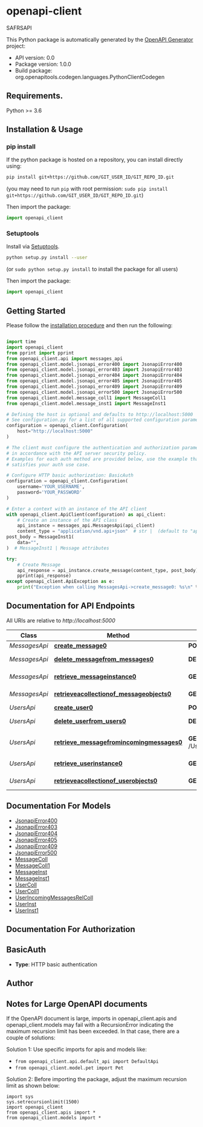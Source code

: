 # openapi-client
SAFRSAPI

This Python package is automatically generated by the [OpenAPI Generator](https://openapi-generator.tech) project:

- API version: 0.0
- Package version: 1.0.0
- Build package: org.openapitools.codegen.languages.PythonClientCodegen

## Requirements.

Python >= 3.6

## Installation & Usage
### pip install

If the python package is hosted on a repository, you can install directly using:

```sh
pip install git+https://github.com/GIT_USER_ID/GIT_REPO_ID.git
```
(you may need to run `pip` with root permission: `sudo pip install git+https://github.com/GIT_USER_ID/GIT_REPO_ID.git`)

Then import the package:
```python
import openapi_client
```

### Setuptools

Install via [Setuptools](http://pypi.python.org/pypi/setuptools).

```sh
python setup.py install --user
```
(or `sudo python setup.py install` to install the package for all users)

Then import the package:
```python
import openapi_client
```

## Getting Started

Please follow the [installation procedure](#installation--usage) and then run the following:

```python

import time
import openapi_client
from pprint import pprint
from openapi_client.api import messages_api
from openapi_client.model.jsonapi_error400 import JsonapiError400
from openapi_client.model.jsonapi_error403 import JsonapiError403
from openapi_client.model.jsonapi_error404 import JsonapiError404
from openapi_client.model.jsonapi_error405 import JsonapiError405
from openapi_client.model.jsonapi_error409 import JsonapiError409
from openapi_client.model.jsonapi_error500 import JsonapiError500
from openapi_client.model.message_coll1 import MessageColl1
from openapi_client.model.message_inst1 import MessageInst1

# Defining the host is optional and defaults to http://localhost:5000
# See configuration.py for a list of all supported configuration parameters.
configuration = openapi_client.Configuration(
    host="http://localhost:5000"
)

# The client must configure the authentication and authorization parameters
# in accordance with the API server security policy.
# Examples for each auth method are provided below, use the example that
# satisfies your auth use case.

# Configure HTTP basic authorization: BasicAuth
configuration = openapi_client.Configuration(
    username='YOUR_USERNAME',
    password='YOUR_PASSWORD'
)

# Enter a context with an instance of the API client
with openapi_client.ApiClient(configuration) as api_client:
    # Create an instance of the API class
    api_instance = messages_api.MessagesApi(api_client)
    content_type = "application/vnd.api+json"  # str |  (default to "application/vnd.api+json")
post_body = MessageInst1(
    data="",
)  # MessageInst1 | Message attributes

try:
    # Create Message
    api_response = api_instance.create_message(content_type, post_body)
    pprint(api_response)
except openapi_client.ApiException as e:
    print("Exception when calling MessagesApi->create_message0: %s\n" % e)
```

## Documentation for API Endpoints

All URIs are relative to *http://localhost:5000*

Class | Method | HTTP request | Description
------------ | ------------- | ------------- | -------------
*MessagesApi* | [**create_message0**](docs/MessagesApi.md#create_message0) | **POST** /Messages/ | Create Message
*MessagesApi* | [**delete_messagefrom_messages0**](docs/MessagesApi.md#delete_messagefrom_messages0) | **DELETE** /Messages/{MessageId}/ | Delete Message from Messages
*MessagesApi* | [**retrieve_messageinstance0**](docs/MessagesApi.md#retrieve_messageinstance0) | **GET** /Messages/{MessageId}/ | Retrieve Message instance
*MessagesApi* | [**retrieveacollectionof_messageobjects0**](docs/MessagesApi.md#retrieveacollectionof_messageobjects0) | **GET** /Messages/ | Retrieve a collection of Message objects
*UsersApi* | [**create_user0**](docs/UsersApi.md#create_user0) | **POST** /Users/ | Create User
*UsersApi* | [**delete_userfrom_users0**](docs/UsersApi.md#delete_userfrom_users0) | **DELETE** /Users/{UserId}/ | Delete User from Users
*UsersApi* | [**retrieve_messagefromincomingmessages0**](docs/UsersApi.md#retrieve_messagefromincomingmessages0) | **GET** /Users/{UserId}/incoming_messages | Retrieve Message from incoming_messages
*UsersApi* | [**retrieve_userinstance0**](docs/UsersApi.md#retrieve_userinstance0) | **GET** /Users/{UserId}/ | Retrieve User instance
*UsersApi* | [**retrieveacollectionof_userobjects0**](docs/UsersApi.md#retrieveacollectionof_userobjects0) | **GET** /Users/ | Retrieve a collection of User objects


## Documentation For Models

 - [JsonapiError400](docs/JsonapiError400.md)
 - [JsonapiError403](docs/JsonapiError403.md)
 - [JsonapiError404](docs/JsonapiError404.md)
 - [JsonapiError405](docs/JsonapiError405.md)
 - [JsonapiError409](docs/JsonapiError409.md)
 - [JsonapiError500](docs/JsonapiError500.md)
 - [MessageColl](docs/MessageColl.md)
 - [MessageColl1](docs/MessageColl1.md)
 - [MessageInst](docs/MessageInst.md)
 - [MessageInst1](docs/MessageInst1.md)
 - [UserColl](docs/UserColl.md)
 - [UserColl1](docs/UserColl1.md)
 - [UserIncomingMessagesRelColl](docs/UserIncomingMessagesRelColl.md)
 - [UserInst](docs/UserInst.md)
 - [UserInst1](docs/UserInst1.md)


## Documentation For Authorization


## BasicAuth

- **Type**: HTTP basic authentication


## Author




## Notes for Large OpenAPI documents
If the OpenAPI document is large, imports in openapi_client.apis and openapi_client.models may fail with a
RecursionError indicating the maximum recursion limit has been exceeded. In that case, there are a couple of solutions:

Solution 1:
Use specific imports for apis and models like:
- `from openapi_client.api.default_api import DefaultApi`
- `from openapi_client.model.pet import Pet`

Solution 2:
Before importing the package, adjust the maximum recursion limit as shown below:
```
import sys
sys.setrecursionlimit(1500)
import openapi_client
from openapi_client.apis import *
from openapi_client.models import *
```

